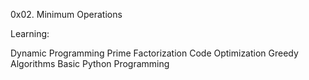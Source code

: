 0x02. Minimum Operations

Learning:

Dynamic Programming
Prime Factorization
Code Optimization
Greedy Algorithms
Basic Python Programming

